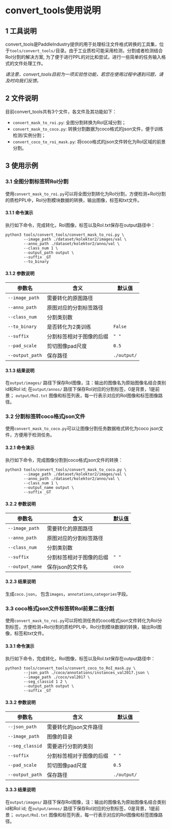 # convert_tools使用说明

## 1 工具说明

convert_tools是PaddleIndustry提供的用于处理标注文件格式转换的工具集，位于`tools/convert_tools/`目录。由于工业质检可能采用检测，分割或者检测结合RoI分割的解决方案, 为了便于进行PPL的对比和尝试，进行一些简单的任务输入格式的文件处理工作。

*请注意，convert_tools目前为一项实验性功能，若您在使用过程中遇到问题，请及时向我们反馈。*

## 2 文件说明

目前convert_tools共有3个文件，各文件及其功能如下：
 
- `convert_mask_to_roi.py`:       全图分割转换为RoI区域分割；
- `convert_mask_to_coco.py`:      转换分割数据为coco格式的json文件，便于训练检测/实例分割；
- `convert_coco_to_roi_mask.py`:  将coco格式的json文件转化为RoI区域的前景分割。


## 3 使用示例

### 3.1 全图分割标签转RoI分割

使用`convert_mask_to_roi.py`可以将全图分割转化为RoI分割，方便检测+RoI分割的质检PPL中，RoI分割模块数据的转换，输出图像，标签和txt文件。

#### 3.1.1 命令演示

执行如下命令，完成转化，RoI图像，标签以及RoI.txt保存在output路径中：

```
python3 tools/convert_tools/convert_mask_to_roi.py \
        --image_path ./dataset/kolektor2/images/val \
        --anno_path ./dataset/kolektor2/anno/val \
        --class_num 1 \
        --output_path output \
        --suffix _GT
        --to_binary
```

#### 3.1.2 参数说明


| 参数名          | 含义                                 | 默认值     |
| -------------  | ------------------------------------| --------- |
| `--image_path` |  需要转化的原图路径                    |           |
| `--anno_path`  |  原图对应的分割标签路径                 |           |
| `--class_num`  |  分割类别数                           |           |
| `--to_binary`  |  是否转化为2类训练                     | `False`   |
| `--suffix`     |  分割标签相对于图像的后缀               |  `" "`    |
| `--pad_scale`  |  剪切图像pad尺度                      |  `0.5`    |
| `--output_path`|  保存路径                             |`./output/`|



#### 3.1.3 结果说明

在`output/images/` 路径下保存RoI图像，注：输出的图像名为原始图像名结合类别id和RoI id;
在`output/annos/` 路径下保存RoI对应的分割标签，0是背景，1是前景；
`output/RoI.txt` 图像和标签列表，每一行表示对应的RoI图像和标签图像路径。

### 3.2 分割标签转coco格式json文件

使用`convert_mask_to_coco.py`可以让图像分割任务数据格式转化为coco json文件，方便用于检测任务。

#### 3.2.1 命令演示

执行如下命令，完成图像分割到coco格式json文件的转换：

```
python3 tools/convert_tools/convert_mask_to_coco.py \
        --image_path ./dataset/kolektor2/images/val \
        --anno_path ./dataset/kolektor2/anno/val \
        --class_num 1 \
        --output_name output \
        --suffix _GT
```

#### 3.2.2 参数说明

| 参数名          | 含义                                 | 默认值     |
| -------------  | ------------------------------------| --------- |
| `--image_path` |  需要转化的原图路径                    |           |
| `--anno_path`  |  原图对应的分割标签路径                 |           |
| `--class_num`  |  分割类别数                           |           |
| `--suffix`     |  分割标签相对于图像的后缀               |  `" "`    |
| `--output_name`|  保存json的文件名                     |  `coco`   |


#### 3.2.3 结果说明

生成`coco.json`， 包含`images`，`annotations`,`categories`字段。

### 3.3 coco格式json文件标签转RoI前景二值分割

使用`convert_mask_to_roi.py`可以将检测任务的coco格式json文件转化为RoI分割标签，方便检测+RoI分割的质检PPL中，RoI分割模块数据的转换，输出RoI图像，标签和txt文件。

#### 3.3.1 命令演示

执行如下命令，完成转化，RoI图像，标签以及RoI.txt保存在output路径中：

```
python3 tools/convert_tools/convert_coco_to_RoI_mask.py \
        --json_path ./coco/annotations/instances_val2017.json \
        --image_path ./coco/val2017 \
        --seg_classid 1 2 \
        --output_path output \
        --suffix _GT
```

#### 3.3.2 参数说明


| 参数名          | 含义                                 | 默认值     |
| -------------  | ------------------------------------| --------- |
| `--json_path`  |  需要转化的json文件路径                |           |
| `--image_path` |  图像的目录                           |           | 
| `--seg_classid`|  需要进行分割的类别                    |           |
| `--suffix`     |  分割标签相对于图像的后缀               |  `" "`    |
| `--pad_scale`  |  剪切图像pad尺度                      |  `0.5`    |
| `--output_path`|  保存路径                             |`./output/`|



#### 3.3.3 结果说明

在`output/images/` 路径下保存RoI图像，注：输出的图像名为原始图像名结合类别id和RoI id;
在`output/annos/` 路径下保存RoI对应的分割标签，0是背景，1是前景；
`output/RoI.txt` 图像和标签列表，每一行表示对应的RoI图像和标签图像路径。